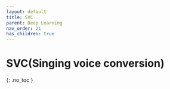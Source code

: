 ```yaml
---
layout: default
title: SVC
parent: Deep Learning
nav_order: 21
has_children: true
---
```


# SVC(Singing voice conversion)

{: .no_toc }

